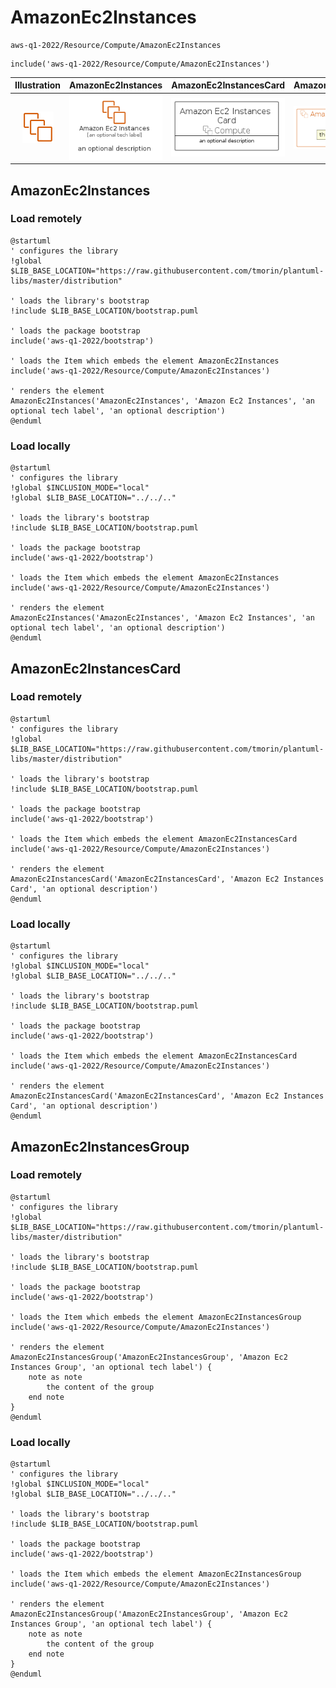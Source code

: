 # AmazonEc2Instances


```text
aws-q1-2022/Resource/Compute/AmazonEc2Instances
```

```text
include('aws-q1-2022/Resource/Compute/AmazonEc2Instances')
```



| Illustration | AmazonEc2Instances | AmazonEc2InstancesCard | AmazonEc2InstancesGroup |
| :---: | :---: | :---: | :---: |
| ![illustration for Illustration](../../../aws-q1-2022/Resource/Compute/AmazonEc2Instances.png) | ![illustration for AmazonEc2Instances](../../../aws-q1-2022/Resource/Compute/AmazonEc2Instances.Local.png) | ![illustration for AmazonEc2InstancesCard](../../../aws-q1-2022/Resource/Compute/AmazonEc2InstancesCard.Local.png) | ![illustration for AmazonEc2InstancesGroup](../../../aws-q1-2022/Resource/Compute/AmazonEc2InstancesGroup.Local.png) |




## AmazonEc2Instances

### Load remotely
```plantuml
@startuml
' configures the library
!global $LIB_BASE_LOCATION="https://raw.githubusercontent.com/tmorin/plantuml-libs/master/distribution"

' loads the library's bootstrap
!include $LIB_BASE_LOCATION/bootstrap.puml

' loads the package bootstrap
include('aws-q1-2022/bootstrap')

' loads the Item which embeds the element AmazonEc2Instances
include('aws-q1-2022/Resource/Compute/AmazonEc2Instances')

' renders the element
AmazonEc2Instances('AmazonEc2Instances', 'Amazon Ec2 Instances', 'an optional tech label', 'an optional description')
@enduml
```

### Load locally
```plantuml
@startuml
' configures the library
!global $INCLUSION_MODE="local"
!global $LIB_BASE_LOCATION="../../.."

' loads the library's bootstrap
!include $LIB_BASE_LOCATION/bootstrap.puml

' loads the package bootstrap
include('aws-q1-2022/bootstrap')

' loads the Item which embeds the element AmazonEc2Instances
include('aws-q1-2022/Resource/Compute/AmazonEc2Instances')

' renders the element
AmazonEc2Instances('AmazonEc2Instances', 'Amazon Ec2 Instances', 'an optional tech label', 'an optional description')
@enduml
```

## AmazonEc2InstancesCard

### Load remotely
```plantuml
@startuml
' configures the library
!global $LIB_BASE_LOCATION="https://raw.githubusercontent.com/tmorin/plantuml-libs/master/distribution"

' loads the library's bootstrap
!include $LIB_BASE_LOCATION/bootstrap.puml

' loads the package bootstrap
include('aws-q1-2022/bootstrap')

' loads the Item which embeds the element AmazonEc2InstancesCard
include('aws-q1-2022/Resource/Compute/AmazonEc2Instances')

' renders the element
AmazonEc2InstancesCard('AmazonEc2InstancesCard', 'Amazon Ec2 Instances Card', 'an optional description')
@enduml
```

### Load locally
```plantuml
@startuml
' configures the library
!global $INCLUSION_MODE="local"
!global $LIB_BASE_LOCATION="../../.."

' loads the library's bootstrap
!include $LIB_BASE_LOCATION/bootstrap.puml

' loads the package bootstrap
include('aws-q1-2022/bootstrap')

' loads the Item which embeds the element AmazonEc2InstancesCard
include('aws-q1-2022/Resource/Compute/AmazonEc2Instances')

' renders the element
AmazonEc2InstancesCard('AmazonEc2InstancesCard', 'Amazon Ec2 Instances Card', 'an optional description')
@enduml
```

## AmazonEc2InstancesGroup

### Load remotely
```plantuml
@startuml
' configures the library
!global $LIB_BASE_LOCATION="https://raw.githubusercontent.com/tmorin/plantuml-libs/master/distribution"

' loads the library's bootstrap
!include $LIB_BASE_LOCATION/bootstrap.puml

' loads the package bootstrap
include('aws-q1-2022/bootstrap')

' loads the Item which embeds the element AmazonEc2InstancesGroup
include('aws-q1-2022/Resource/Compute/AmazonEc2Instances')

' renders the element
AmazonEc2InstancesGroup('AmazonEc2InstancesGroup', 'Amazon Ec2 Instances Group', 'an optional tech label') {
    note as note
        the content of the group
    end note
}
@enduml
```

### Load locally
```plantuml
@startuml
' configures the library
!global $INCLUSION_MODE="local"
!global $LIB_BASE_LOCATION="../../.."

' loads the library's bootstrap
!include $LIB_BASE_LOCATION/bootstrap.puml

' loads the package bootstrap
include('aws-q1-2022/bootstrap')

' loads the Item which embeds the element AmazonEc2InstancesGroup
include('aws-q1-2022/Resource/Compute/AmazonEc2Instances')

' renders the element
AmazonEc2InstancesGroup('AmazonEc2InstancesGroup', 'Amazon Ec2 Instances Group', 'an optional tech label') {
    note as note
        the content of the group
    end note
}
@enduml
```

